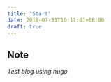 ```yaml
---
title: "Start"
date: 2018-07-31T10:11:01+08:00
draft: true
---
```


Note
----
*Test blog using hugo*
